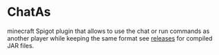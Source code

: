 # ChatAs
minecraft Spigot plugin that allows to use the chat or run commands as another player while keeping the same format
see [releases](https://github.com/sl4vkek/ChatAs/releases) for compiled JAR files.
